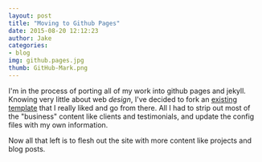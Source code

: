 ```yaml
---
layout: post
title: "Moving to Github Pages"
date: 2015-08-20 12:12:23
author: Jake
categories:
- blog
img: github.pages.jpg
thumb: GitHub-Mark.png
---
```


I'm in the process of porting all of my work into github pages and jekyll.  Knowing very little about web <i>design</i>, I've decided to fork an [existing template](https://github.com/st4ple/solid-jekyll) that I really liked and go from there.  All I had to strip out most of the "business" content like clients and testimonials, and update the config files with my own information.

Now all that left is to flesh out the site with more content like projects and blog posts.
